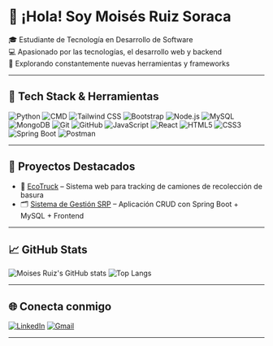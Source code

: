 # 👋 ¡Hola! Soy Moisés Ruiz Soraca

🎓 Estudiante de Tecnología en Desarrollo de Software  
💻 Apasionado por las tecnologías, el desarrollo web y backend  
🚀 Explorando constantemente nuevas herramientas y frameworks

---

## 🚀 Tech Stack & Herramientas

![Python](https://img.shields.io/badge/-Python-3776AB?logo=python&logoColor=ffffff)
![CMD](https://img.shields.io/badge/-CMD-000000?logo=windows&logoColor=ffffff)
![Tailwind CSS](https://img.shields.io/badge/-Tailwind%20CSS-06B6D4?logo=tailwindcss&logoColor=ffffff)
![Bootstrap](https://img.shields.io/badge/-Bootstrap-563D7C?logo=bootstrap&logoColor=ffffff)
![Node.js](https://img.shields.io/badge/-Node.js-339933?logo=node.js&logoColor=ffffff)
![MySQL](https://img.shields.io/badge/-MySQL-4479A1?logo=mysql&logoColor=ffffff)
![MongoDB](https://img.shields.io/badge/-MongoDB-47A248?logo=mongodb&logoColor=ffffff)
![Git](https://img.shields.io/badge/-Git-F05032?logo=git&logoColor=ffffff)
![GitHub](https://img.shields.io/badge/-GitHub-181717?logo=github&logoColor=ffffff)
![JavaScript](https://img.shields.io/badge/JavaScript-F7DF1E?style=for-the-badge&logo=javascript&logoColor=black)
![React](https://img.shields.io/badge/React-20232A?style=for-the-badge&logo=react&logoColor=61DAFB)
![HTML5](https://img.shields.io/badge/HTML5-E34F26?style=for-the-badge&logo=html5&logoColor=white)
![CSS3](https://img.shields.io/badge/CSS3-1572B6?style=for-the-badge&logo=css3&logoColor=white)
![Spring Boot](https://img.shields.io/badge/SpringBoot-6DB33F?style=for-the-badge&logo=spring-boot&logoColor=white)
![Postman](https://img.shields.io/badge/Postman-FF6C37?style=for-the-badge&logo=postman&logoColor=white)

---

## 🌟 Proyectos Destacados

- 🚛 [EcoTruck](https://github.com/MoisesRuSo2004/EcoTruck-Conductor) – Sistema web para tracking de camiones de recolección de basura  
- 🗂️ [Sistema de Gestión SRP](https://github.com/MoisesRuSo2004/Sistema-de-gestion-SRP) – Aplicación CRUD con Spring Boot + MySQL + Frontend

---

## 📈 GitHub Stats

![Moises Ruiz's GitHub stats](https://github-readme-stats.vercel.app/api?username=MoisesRuSo2004&show_icons=true&theme=radical)
![Top Langs](https://github-readme-stats.vercel.app/api/top-langs/?username=MoisesRuSo2004&layout=compact&theme=radical)

---

## 🌐 Conecta conmigo

[![LinkedIn](https://img.shields.io/badge/LinkedIn-0A66C2?style=for-the-badge&logo=linkedin&logoColor=white)](https://www.linkedin.com/in/moises-ruiz-soraca/)
[![Gmail](https://img.shields.io/badge/Gmail-D14836?style=for-the-badge&logo=gmail&logoColor=white)](mailto:moisesruiz@example.com)

---

<!-- Gracias por visitar mi perfil 🙌 -->
